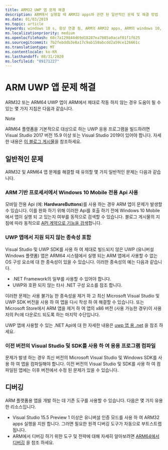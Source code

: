 ```yaml
---
title: ARM32 UWP 앱 문제 해결
description: ARM에서 실행할 때 ARM32 apps와 관련 된 일반적인 문제 및 해결 방법
ms.date: 01/03/2019
ms.topic: article
keywords: windows 10 s, 항상 연결 됨, ARM의 ARM32 apps, ARM의 windows 10, 문제 해결
ms.localizationpriority: medium
ms.openlocfilehash: 60c7a129844d69d18287ea7885a0acaf01f1f625
ms.sourcegitcommit: 7b2febddb3e8a17c9ab158abcdd2a59ce126661c
ms.translationtype: MT
ms.contentlocale: ko-KR
ms.lasthandoff: 08/31/2020
ms.locfileid: "89171227"
---
```

# <a name="troubleshooting-arm-uwp-apps"></a>ARM UWP 앱 문제 해결

ARM32 또는 ARM64 UWP 앱이 ARM에서 제대로 작동 하지 않는 경우 도움이 될 수 있는 몇 가지 지침은 다음과 같습니다.

>[!NOTE]
> ARM64 플랫폼을 기본적으로 대상으로 하는 UWP 응용 프로그램을 빌드하려면 Visual Studio 2017 버전 15.9 이상 또는 Visual Studio 2019이 있어야 합니다. 자세한 내용은 [이 블로그 게시물](https://blogs.windows.com/buildingapps/2018/11/15/official-support-for-windows-10-on-arm-development)을 참조하세요.


## <a name="common-issues"></a>일반적인 문제
ARM32 및 ARM64 앱 문제를 해결할 때 유의할 몇 가지 일반적인 문제는 다음과 같습니다.

### <a name="using-windows-10-mobile-only-apis-on-arm-based-processors"></a>ARM 기반 프로세서에서 Windows 10 Mobile 전용 Api 사용
모바일 전용 Api (예: **HardwareButtons**)를 사용 하는 경우 ARM 앱이 문제가 발생할 수 있습니다. 이를 완화 하기 위해 이러한 Api를 호출 하기 전에 Windows 10 Mobile에서 앱이 실행 되 고 있는지 여부를 동적으로 검색할 수 있습니다. 블로그 게시물의 지침에 따라 동적으로 [API 계약으로 기능을 검색](https://blogs.windows.com/buildingapps/2015/09/15/dynamically-detecting-features-with-api-contracts-10-by-10/)합니다.

### <a name="including-dependencies-not-supported-by-uwp-apps"></a>UWP 앱에서 지원 되지 않는 종속성 포함
Visual Studio 및 UWP SDK를 사용 하 여 제대로 빌드되지 않은 UWP (유니버설 Windows 플랫폼) 앱은 ARM64 시스템에서 실행 되는 ARM 앱에서 사용할 수 없는 OS 구성 요소에 대 한 종속성이 있을 수 있습니다. 이러한 종속성의 예는 다음과 같습니다.

- .NET Framework의 일부를 사용할 수 있어야 합니다.
- UWP와 호환 되지 않는 타사 .NET 구성 요소를 참조 합니다.

이러한 문제는 사용 불가능 한 종속성을 제거 하 고 최신 Microsoft Visual Studio 및 UWP SDK 버전을 사용 하 여 앱을 다시 작성 하 여 해결할 수 있습니다. 또는 Microsoft Store에서 ARM 앱을 제거 하 여 앱의 x86 버전 (사용 가능한 경우)이 사용자의 Pc에 다운로드 되도록 하는 마지막 수단입니다.

UWP 앱에 사용할 수 있는 .NET Api에 대 한 자세한 내용은 [uwp 앱 용 .net](/dotnet/api/index?view=dotnet-uwp-10.0) 을 참조 하세요.

### <a name="compiling-an-app-with-an-older-version-of-visual-studio-and-sdk"></a>이전 버전의 Visual Studio 및 SDK를 사용 하 여 응용 프로그램 컴파일
문제가 발생 하는 경우 최신 버전의 Microsoft Visual Studio 및 Windows SDK를 사용 하 여 앱을 컴파일해야 합니다. 이전 버전의 Visual Studio 및 SDK를 사용 하 여 컴파일된 앱에는 이후 버전에서 수정 된 문제가 있을 수 있습니다.

## <a name="debugging"></a>디버깅
ARM 플랫폼용 앱을 개발 하는 데 기존 도구를 사용할 수 있습니다. 다음은 몇 가지 유용한 리소스입니다.

- Visual Studio 15.5 Preview 1 이상은 유니버설 인증 모드를 사용 하 여 ARM32 apps 실행을 지원 합니다. 그러면 필요한 원격 디버깅 도구가 자동으로 부트스트랩 됩니다.
- ARM에서 디버깅 하기 위한 도구 및 전략에 대해 자세히 알아보려면 [ARM64에서 디버깅](/windows-hardware/drivers/debugger/debugging-arm64) 을 참조 하세요.